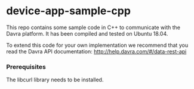 # device-app-sample-cpp
This repo contains some sample code in C++ to communicate with the Davra platform. It has been compiled and tested on Ubuntu 18.04.

To extend this code for your own implementation we recommend that you read the Davra API documentation: http://help.davra.com/#/data-rest-api

### Prerequisites 
The libcurl library needs to be installed.
